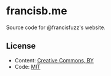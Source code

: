 # francisb.me
Source code for @francisfuzz's website.

## License

* Content: [Creative Commons, BY](http://creativecommons.org/licenses/by/3.0/)
* Code: [MIT](http://opensource.org/licenses/mit-license.php)
